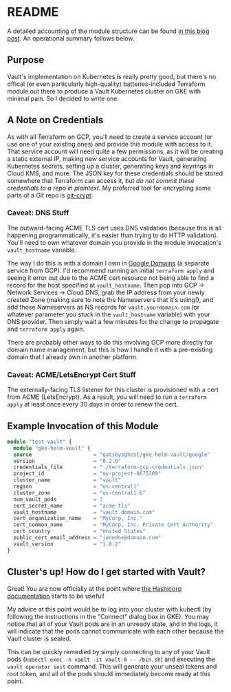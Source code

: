 # README

A detailed accounting of the module structure can be found [in this blog post](https://www.reu.dev/blog/2021/2/4/new-terraform-module-vault-on-gke). An operational summary follows below.

## Purpose

Vault's implementation on Kubernetes is really pretty good, but there's no offical (or even particularly high-quality) batteries-included Terraform module out there to produce a Vault Kubernetes cluster on GKE with minimal pain. So I decided to write one.

## A Note on Credentials

As with all Terraform on GCP, you'll need to create a service account (or use one of your existing ones) and provide this module with access to it. That service account will need quite a few permissions, as it will be creating a static external IP, making new service accounts for Vault, generating Kubernetes secrets, setting up a cluster, generating keys and keyrings in Cloud KMS, and more. The JSON key for these credentials should be stored somewhere that Terraform can access it, but *do not commit these credentials to a repo in plaintext*. My preferred tool for encrypting some parts of a Git repo is [git-crypt](https://github.com/AGWA/git-crypt).

### Caveat: DNS Stuff

The outward-facing ACME TLS cert uses DNS validation (because this is all happening programmatically, it's easier than trying to do HTTP validation). You'll need to own whatever domain you provide in the module invocation's `vault_hostname` variable.

The way I do this is with a domain I own in [Google Domains](https://domains.google.com) (a separate service from GCP). I'd recommend running an initial `terraform apply` and seeing it error out due to the ACME cert resource not being able to find a record for the host specified at `vault_hostname`. Then pop into GCP -> Network Services -> Cloud DNS, grab the IP address from your newly created Zone (making sure to note the Nameservers that it's using!), and add those Nameservers as NS records for `vault.yourdomain.com` (or whatever parameter you stuck in the `vault_hostname` variable) with your DNS provider. Then simply wait a few minutes for the change to propagate and `terraform apply` again.

There are probably other ways to do this involving GCP more directly for domain name management, but this is how I handle it with a pre-existing domain that I already own in another platform.

### Caveat: ACME/LetsEncrypt Cert Stuff

The externally-facing TLS listener for this cluster is provisioned with a cert from ACME (LetsEncrypt). As a result, you will need to run a `terraform apply` at least once every 30 days in order to renew the cert.

## Example Invocation of this Module

```terraform
module "test-vault" {
  module "gke-helm-vault" {
  source                    = "gatsbysghost/gke-helm-vault/google"
  version                   = "0.2.0"
  credentials_file          = "./terraform-gcp-credentials.json"
  project_id                = "my-project-8675309"
  cluster_name              = "vault"
  region                    = "us-central1"
  cluster_zone              = "us-central1-b"
  num_vault_pods            = 3
  cert_secret_name          = "acme-tls"
  vault_hostname            = "vault.domain.com"
  cert_organization_name    = "MyCorp, Inc."
  cert_common_name          = "MyCorp, Inc. Private Cert Authority"
  cert_country              = "United States"
  public_cert_email_address = "janedoe@domain.com"
  vault_version             = "1.8.2"
}
```

## Cluster's up! How do I get started with Vault?

Great! You are now officially at the point where [the Hashicorp documentation](https://www.vaultproject.io/docs/platform/k8s/helm/examples/ha-with-raft) starts to be useful!

My advice at this point would be to log into your cluster with kubectl (by following the instructions in the "Connect" dialog box in GKE). You may notice that all of your Vault pods are in an unready state, and in the logs, it will indicate that the pods cannot communicate with each other because the Vault cluster is sealed.

This can be quickly remedied by simply connecting to any of your Vault pods (`kubectl exec -n vault -it vault-0 -- /bin.sh`) and executing the `vault operator init` command. This will generate your unseal tokens and root token, and all of the pods should immediately become ready at this point.

